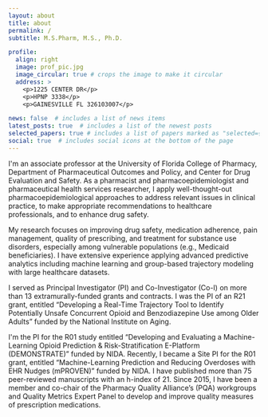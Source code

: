```yaml
---
layout: about
title: about
permalink: /
subtitle: M.S.Pharm, M.S., Ph.D.

profile:
  align: right
  image: prof_pic.jpg
  image_circular: true # crops the image to make it circular
  address: >
    <p>1225 CENTER DR</p>
    <p>HPNP 3338</p>
    <p>GAINESVILLE FL 326103007</p>

news: false  # includes a list of news items
latest_posts: true  # includes a list of the newest posts
selected_papers: true # includes a list of papers marked as "selected={true}"
social: true  # includes social icons at the bottom of the page
---
```


I'm an associate professor at the University of Florida College of Pharmacy, Department of Pharmaceutical Outcomes and Policy, and Center for Drug Evaluation and Safety. As a pharmacist and pharmacoepidemiologist and pharmaceutical health services researcher, I apply well-thought-out pharmacoepidemiological approaches to address relevant issues in clinical practice, to make appropriate recommendations to healthcare professionals, and to enhance drug safety.


My research focuses on improving drug safety, medication adherence, pain management, quality of prescribing, and treatment for substance use disorders, especially among vulnerable populations (e.g., Medicaid beneficiaries). I have extensive experience applying advanced predictive analytics including machine learning and group-based trajectory modeling with large healthcare datasets.


I served as Principal Investigator (PI) and Co-Investigator (Co-I) on more than 13 extramurally-funded grants and contracts. I was the PI of an R21 grant, entitled “Developing a Real-Time Trajectory Tool to Identify Potentially Unsafe Concurrent Opioid and Benzodiazepine Use among Older Adults” funded by the National Institute on Aging.


I'm the PI for the R01 study entitled “Developing and Evaluating a Machine-Learning Opioid Prediction & Risk-Stratification E-Platform (DEMONSTRATE)” funded by NIDA. Recently, I became a Site PI for the R01 grant, entitled “Machine-Learning Prediction and Reducing Overdoses with EHR Nudges (mPROVEN)” funded by NIDA. I have published more than 75 peer-reviewed manuscripts with an h-index of 21. Since 2015, I have been a member and co-chair of the Pharmacy Quality Alliance’s (PQA) workgroups and Quality Metrics Expert Panel to develop and improve quality measures of prescription medications.
